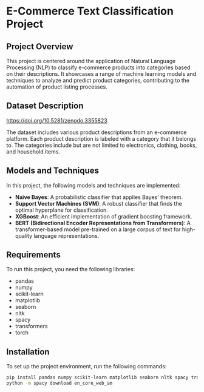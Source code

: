 # E-Commerce Text Classification Project

## Project Overview

This project is centered around the application of Natural Language Processing (NLP) to classify e-commerce products into categories based on their descriptions. It showcases a range of machine learning models and techniques to analyze and predict product categories, contributing to the automation of product listing processes.

## Dataset Description
https://doi.org/10.5281/zenodo.3355823

The dataset includes various product descriptions from an e-commerce platform. Each product description is labeled with a category that it belongs to. The categories include but are not limited to electronics, clothing, books, and household items.

## Models and Techniques

In this project, the following models and techniques are implemented:

- **Naive Bayes**: A probabilistic classifier that applies Bayes' theorem.
- **Support Vector Machines (SVM)**: A robust classifier that finds the optimal hyperplane for classification.
- **XGBoost**: An efficient implementation of gradient boosting framework.
- **BERT (Bidirectional Encoder Representations from Transformers)**: A transformer-based model pre-trained on a large corpus of text for high-quality language representations.

## Requirements

To run this project, you need the following libraries:

- pandas
- numpy
- scikit-learn
- matplotlib
- seaborn
- nltk
- spacy
- transformers
- torch

## Installation

To set up the project environment, run the following commands:

```bash
pip install pandas numpy scikit-learn matplotlib seaborn nltk spacy transformers torch
python -m spacy download en_core_web_sm
